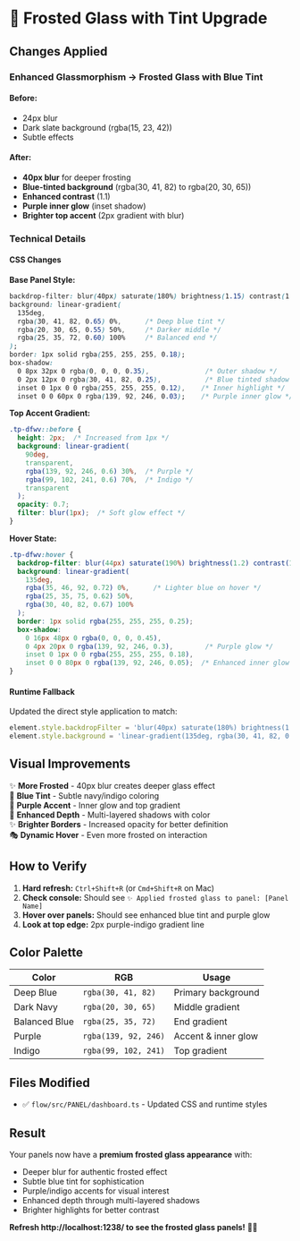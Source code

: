 # 🎨 Frosted Glass with Tint Upgrade

## Changes Applied

### Enhanced Glassmorphism → Frosted Glass with Blue Tint

#### Before:
- 24px blur
- Dark slate background (rgba(15, 23, 42))
- Subtle effects

#### After:
- **40px blur** for deeper frosting
- **Blue-tinted background** (rgba(30, 41, 82) to rgba(20, 30, 65))
- **Enhanced contrast** (1.1)
- **Purple inner glow** (inset shadow)
- **Brighter top accent** (2px gradient with blur)

### Technical Details

#### CSS Changes

**Base Panel Style:**
```css
backdrop-filter: blur(40px) saturate(180%) brightness(1.15) contrast(1.1);
background: linear-gradient(
  135deg,
  rgba(30, 41, 82, 0.65) 0%,      /* Deep blue tint */
  rgba(20, 30, 65, 0.55) 50%,     /* Darker middle */
  rgba(25, 35, 72, 0.60) 100%     /* Balanced end */
);
border: 1px solid rgba(255, 255, 255, 0.18);
box-shadow: 
  0 8px 32px 0 rgba(0, 0, 0, 0.35),              /* Outer shadow */
  0 2px 12px 0 rgba(30, 41, 82, 0.25),           /* Blue tinted shadow */
  inset 0 1px 0 0 rgba(255, 255, 255, 0.12),    /* Inner highlight */
  inset 0 0 60px 0 rgba(139, 92, 246, 0.03);    /* Purple inner glow */
```

**Top Accent Gradient:**
```css
.tp-dfwv::before {
  height: 2px;  /* Increased from 1px */
  background: linear-gradient(
    90deg,
    transparent,
    rgba(139, 92, 246, 0.6) 30%,  /* Purple */
    rgba(99, 102, 241, 0.6) 70%,  /* Indigo */
    transparent
  );
  opacity: 0.7;
  filter: blur(1px);  /* Soft glow effect */
}
```

**Hover State:**
```css
.tp-dfwv:hover {
  backdrop-filter: blur(44px) saturate(190%) brightness(1.2) contrast(1.15);
  background: linear-gradient(
    135deg,
    rgba(35, 46, 92, 0.72) 0%,      /* Lighter blue on hover */
    rgba(25, 35, 75, 0.62) 50%,
    rgba(30, 40, 82, 0.67) 100%
  );
  border: 1px solid rgba(255, 255, 255, 0.25);
  box-shadow: 
    0 16px 48px 0 rgba(0, 0, 0, 0.45),
    0 4px 20px 0 rgba(139, 92, 246, 0.3),        /* Purple glow */
    inset 0 1px 0 0 rgba(255, 255, 255, 0.18),
    inset 0 0 80px 0 rgba(139, 92, 246, 0.05);  /* Enhanced inner glow */
}
```

#### Runtime Fallback

Updated the direct style application to match:
```typescript
element.style.backdropFilter = 'blur(40px) saturate(180%) brightness(1.15) contrast(1.1)';
element.style.background = 'linear-gradient(135deg, rgba(30, 41, 82, 0.65) 0%, rgba(20, 30, 65, 0.55) 50%, rgba(25, 35, 72, 0.60) 100%)';
```

## Visual Improvements

✨ **More Frosted** - 40px blur creates deeper glass effect  
🔵 **Blue Tint** - Subtle navy/indigo coloring  
💜 **Purple Accent** - Inner glow and top gradient  
🌟 **Enhanced Depth** - Multi-layered shadows with color  
✨ **Brighter Borders** - Increased opacity for better definition  
🎭 **Dynamic Hover** - Even more frosted on interaction  

## How to Verify

1. **Hard refresh:** `Ctrl+Shift+R` (or `Cmd+Shift+R` on Mac)
2. **Check console:** Should see `✨ Applied frosted glass to panel: [Panel Name]`
3. **Hover over panels:** Should see enhanced blue tint and purple glow
4. **Look at top edge:** 2px purple-indigo gradient line

## Color Palette

| Color | RGB | Usage |
|-------|-----|-------|
| Deep Blue | `rgba(30, 41, 82)` | Primary background |
| Dark Navy | `rgba(20, 30, 65)` | Middle gradient |
| Balanced Blue | `rgba(25, 35, 72)` | End gradient |
| Purple | `rgba(139, 92, 246)` | Accent & inner glow |
| Indigo | `rgba(99, 102, 241)` | Top gradient |

## Files Modified

- ✅ `flow/src/PANEL/dashboard.ts` - Updated CSS and runtime styles

## Result

Your panels now have a **premium frosted glass appearance** with:
- Deeper blur for authentic frosted effect
- Subtle blue tint for sophistication
- Purple/indigo accents for visual interest
- Enhanced depth through multi-layered shadows
- Brighter highlights for better contrast

**Refresh http://localhost:1238/ to see the frosted glass panels!** 🎨✨


